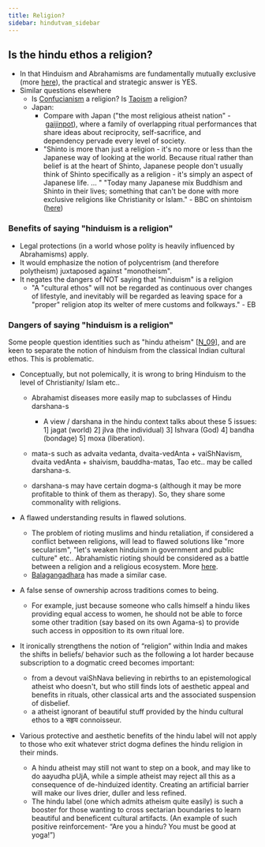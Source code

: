 ```yaml
---
title: Religion?
sidebar: hindutvam_sidebar
---
```


  

  

## Is the hindu ethos a religion?

- In that Hinduism and Abrahamisms are fundamentally mutually exclusive (more [here](../rivals/abe-disease.md)), the practical and strategic answer is YES.
- Similar questions elsewhere
    - Is [Confucianism](http://en.wikipedia.org/wiki/Confucianism) a religion? Is [Taoism](http://en.wikipedia.org/wiki/Taoism) a religion?
    - Japan:
        - Compare with Japan ("the most religious atheist nation" - [gaijinpot](http://blog.gaijinpot.com/japan-religious-atheist-country/)), where a family of overlapping ritual performances that share ideas about reciprocity, self-sacrifice, and dependency pervade every level of society.
        - "Shinto is more than just a religion - it's no more or less than the Japanese way of looking at the world. Because ritual rather than belief is at the heart of Shinto, Japanese people don't usually think of Shinto specifically as a religion - it's simply an aspect of Japanese life. ... " "Today many Japanese mix Buddhism and Shinto in their lives; something that can't be done with more exclusive religions like Christianity or Islam." - BBC on shintoism ([here](http://www.bbc.co.uk/religion/religions/shinto/beliefs/religion.shtml))

### Benefits of saying "hinduism is a religion"

- Legal protections (in a world whose polity is heavily influenced by Abrahamisms) apply.
- It would emphasize the notion of polycentrism (and therefore polytheism) juxtaposed against "monotheism".
- It negates the dangers of NOT saying that "hinduism" is a religion
    - "A "cultural ethos" will not be regarded as continuous over changes of lifestyle, and inevitably will be regarded as leaving space for a "proper" religion atop its welter of mere customs and folkways." - EB

### Dangers of saying "hinduism is a religion"

Some people question identities such as "hindu atheism" \[[N_09](http://nirmukta.com/2009/11/28/is-hindu-atheism-valid-a-rationalist-critique-of-the-hindu-identitys-usurpation-of-indian-culture)\], and are keen to separate the notion of hinduism from the classical Indian cultural ethos. This is problematic.

- Conceptually, but not polemically, it is wrong to bring Hinduism to the level of Christianity/ Islam etc..
    
    - Abrahamist diseases more easily map to subclasses of Hindu darshana-s
        - A view / darshana in the hindu context talks about these 5 issues: 1\] jagat (world) 2\] jIva (the individual) 3\] Ishvara (God)​ 4\] bandha (bondage) 5\] moxa (liberation).
    
    - mata-s such as advaita vedanta, dvaita-vedAnta + vaiShNavism, dvaita vedAnta + shaivism, bauddha-matas, Tao etc.. may be called darshana-s.
    - darshana-s may have certain dogma-s (although it may be more profitable to think of them as therapy). So, they share some commonality with religions.
    
- A flawed understanding results in flawed solutions.
    - The problem of rioting muslims and hindu retaliation, if considered a conflict between religions, will lead to flawed solutions like "more secularism", "let's weaken hinduism in government and public culture" etc.. Abrahamistic rioting should be considered as a battle between a religion and a religious ecosystem. More [here](../rivals/iyi/secularism.md).
    - [Balagangadhara](http://en.wikipedia.org/wiki/S._N._Balagangadhara) has made a similar case.
- A false sense of ownership across traditions comes to being.
    - For example, just because someone who calls himself a hindu likes providing equal access to women, he should not be able to force some other tradition (say based on its own Agama-s) to provide such access in opposition to its own ritual lore.
- It ironically strengthens the notion of “religion” within India and makes the shifts in beliefs/ behavior such as the following a lot harder because subscription to a dogmatic creed becomes important:
    - from a devout vaiShNava believing in rebirths to an epistemological atheist who doesn't, but who still finds lots of aesthetic appeal and benefits in rituals, other classical arts and the associated suspension of disbelief.
    - a atheist ignorant of beautiful stuff provided by the hindu cultural ethos to a सहृय connoisseur.
- Various protective and aesthetic benefits of the hindu label will not apply to those who exit whatever strict dogma defines the hindu religion in their minds.
    - A hindu atheist may still not want to step on a book, and may like to do aayudha pUjA, while a simple atheist may reject all this as a consequence of de-hinduized identity. Creating an artificial barrier will make our lives drier, duller and less refined.
    - The hindu label (one which admits atheism quite easily) is such a booster for those wanting to cross sectarian boundaries to learn beautiful and beneficent cultural artifacts. (An example of such positive reinforcement- “Are you a hindu? You must be good at yoga!”)